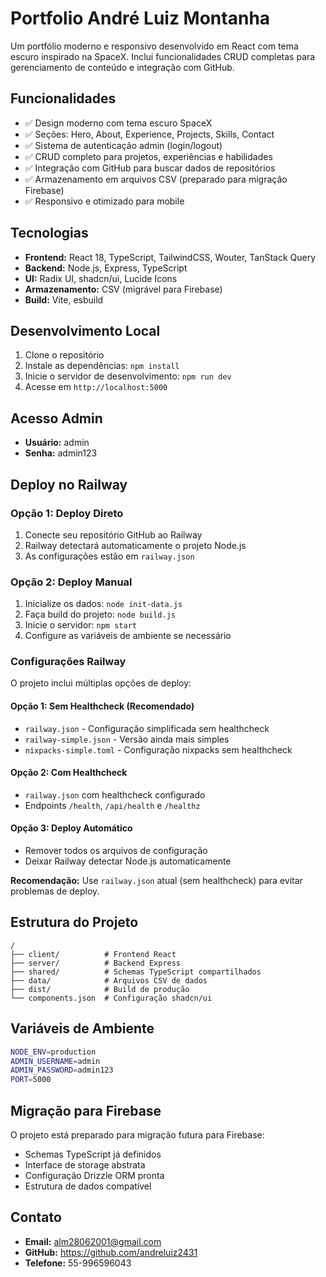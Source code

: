# Portfolio André Luiz Montanha

Um portfólio moderno e responsivo desenvolvido em React com tema escuro inspirado na SpaceX. Inclui funcionalidades CRUD completas para gerenciamento de conteúdo e integração com GitHub.

## Funcionalidades

- ✅ Design moderno com tema escuro SpaceX
- ✅ Seções: Hero, About, Experience, Projects, Skills, Contact
- ✅ Sistema de autenticação admin (login/logout)
- ✅ CRUD completo para projetos, experiências e habilidades
- ✅ Integração com GitHub para buscar dados de repositórios
- ✅ Armazenamento em arquivos CSV (preparado para migração Firebase)
- ✅ Responsivo e otimizado para mobile

## Tecnologias

- **Frontend:** React 18, TypeScript, TailwindCSS, Wouter, TanStack Query
- **Backend:** Node.js, Express, TypeScript
- **UI:** Radix UI, shadcn/ui, Lucide Icons
- **Armazenamento:** CSV (migrável para Firebase)
- **Build:** Vite, esbuild

## Desenvolvimento Local

1. Clone o repositório
2. Instale as dependências: `npm install`
3. Inicie o servidor de desenvolvimento: `npm run dev`
4. Acesse em `http://localhost:5000`

## Acesso Admin

- **Usuário:** admin
- **Senha:** admin123

## Deploy no Railway

### Opção 1: Deploy Direto
1. Conecte seu repositório GitHub ao Railway
2. Railway detectará automaticamente o projeto Node.js
3. As configurações estão em `railway.json`

### Opção 2: Deploy Manual
1. Inicialize os dados: `node init-data.js`
2. Faça build do projeto: `node build.js`
3. Inicie o servidor: `npm start`
4. Configure as variáveis de ambiente se necessário

### Configurações Railway

O projeto inclui múltiplas opções de deploy:

#### Opção 1: Sem Healthcheck (Recomendado)
- `railway.json` - Configuração simplificada sem healthcheck
- `railway-simple.json` - Versão ainda mais simples
- `nixpacks-simple.toml` - Configuração nixpacks sem healthcheck

#### Opção 2: Com Healthcheck
- `railway.json` com healthcheck configurado
- Endpoints `/health`, `/api/health` e `/healthz`

#### Opção 3: Deploy Automático
- Remover todos os arquivos de configuração
- Deixar Railway detectar Node.js automaticamente

**Recomendação:** Use `railway.json` atual (sem healthcheck) para evitar problemas de deploy.

## Estrutura do Projeto

```
/
├── client/          # Frontend React
├── server/          # Backend Express
├── shared/          # Schemas TypeScript compartilhados
├── data/            # Arquivos CSV de dados
├── dist/            # Build de produção
└── components.json  # Configuração shadcn/ui
```

## Variáveis de Ambiente

```bash
NODE_ENV=production
ADMIN_USERNAME=admin
ADMIN_PASSWORD=admin123
PORT=5000
```

## Migração para Firebase

O projeto está preparado para migração futura para Firebase:
- Schemas TypeScript já definidos
- Interface de storage abstrata
- Configuração Drizzle ORM pronta
- Estrutura de dados compatível

## Contato

- **Email:** alm28062001@gmail.com
- **GitHub:** https://github.com/andreluiz2431
- **Telefone:** 55-996596043